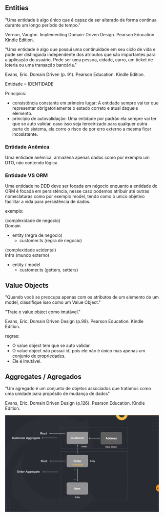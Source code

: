 ## Entities

"Uma entidade é algo único que é capaz de ser alterado de forma contínua durante um longo período de tempo."

Vernon, Vaughn. Implementing Domain-Driven Design. Pearson Education. Kindle Edition.

"Uma entidade é algo que possui uma continuidade em seu ciclo de vida e pode ser distinguida independente dos atributos que são importantes para a aplicação do usuário. Pode ser uma pessoa, cidade, carro, um ticket de loteria ou uma transação bancária."

Evans, Eric. Domain Driven (p. 91). Pearson Education. Kindle Edition.

Entidade = IDENTIDADE

Principios:
- consistência constante em primeiro lugar: A entidade sempre vai ter que representar obrigatoriamente o estado correto e atual daquele elemento.
- princípio de autovalidação: Uma entidade por padrão ela sempre vai ter que se auto validar, caso isso seja terceirizado para qualquer outra parte do sistema, ela corre o risco de por erro externo a mesma ficar incosistente.

### Entidade Anêmica
Uma entidade anêmica, armazena apenas dados como por exemplo um DTO, não contendo lógica.

### Entidade VS ORM
Uma entidade no DDD deve ser focada em négocio enquanto a entidade do ORM é focada em persistência, nesse caso podemos atribuir até outras nomeclaturas como por exemplo model, tendo como o unico objetivo facilitar a vida para persistência de dados.

exemplo:

(complexidade de negocio)\
Domain
  - entity (regra de negocio)
    - customer.ts (regra de negocio)

(complexidade acidental)\
Infra (mundo externo)
  - entity / model
    - customer.ts (getters, setters)


## Value Objects
"Quando você se preocupa apenas com os atributos de um elemento de um model, classifique isso como um Value Object."

"Trate o value object como imutável."

Evans, Eric. Domain Driven Design (p.99). Pearson Education. Kindle Edition.

regras:
  - O value object tem que se auto validar.
  - O value object não possui id, pois ele não é único mas apenas um conjunto de propriedades.
  - Ele é imutável.

## Aggregates / Agregados
"Um agregado é um conjunto de objetos associados que tratamos como uma unidade para propósito de mudança de dados"

Evans, Eric. Domain Driven Design (p.126). Pearson Education. Kindle Edition.

![Alt text](./imgs/aggregates.png?raw=true "Aggregates")


